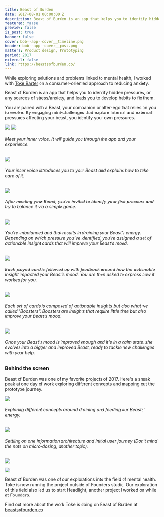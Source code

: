 ```yaml
---
title: Beast of Burden
date: 2017-08-01 00:00:00 Z
description: Beast of Burden is an app that helps you to identify hidden pressures, or any sources of stress/anxiety, and leads you to develop habits to fix them.
featured: false
preview: false
is_post: true
banner: false
cover: bob--app--cover__timeline.png
header: bob--app--cover__post.png
matters: Product design, Prototyping
period: 2017
external: false
link: https://beastsofburden.co/
---
```


While exploring solutions and problems linked to mental health, I worked with [Toke Barter](https://www.linkedin.com/in/tokebarter/) on a consumer-oriented approach to reducing anxiety.

Beast of Burden is an app that helps you to identify hidden pressures, or any sources of stress/anxiety, and leads you to develop habits to fix them.

You are paired with a Beast, your companion or alter-ego that relies on you to evolve. By engaging mini-challenges that explore internal and external pressures affecting your beast, you identify your own pressures.

![](../../assets/images/bob--app--content--0.png)
![](../../assets/images/bob--app--content--1.png)

###### Meet your inner voice. It will guide you through the app and your experience.

![](../../assets/images/bob--app--content--2.png)

###### Your inner voice introduces you to your Beast and explains how to take care of it.

![](../../assets/images/bob--app--content--3.png)

###### After meeting your Beast, you're invited to identify your first pressure and try to balance it via a simple game.

![](../../assets/images/bob--app--content--4.png)

###### You're unbalanced and that results in draining your Beast’s energy. Depending on which pressure you’ve identified, you're assigned a set of actionable insight cards that will improve your Beast’s mood.

![](../../assets/images/bob--app--content--5.png)

###### Each played card is followed up with feedback around how the actionable insight impacted your Beast’s mood. You are then asked to express how it worked for you.

![](../../assets/images/bob--app--content--6.png)

###### Each set of cards is composed of actionable insights but also what we called "Boosters". Boosters are insights that require little time but also improve your Beast’s mood.

![](../../assets/images/bob--app--content--7.png)

###### Once your Beast's mood is improved enough and it's in a calm state, she evolves into a bigger and improved Beast, ready to tackle new challenges with your help.


### Behind the screen

Beast of Burden was one of my favorite projects of 2017. Here's a sneak peak at one day of work exploring different concepts and mapping out the prototype journey.

![](../../assets/images/bob--app--content--8.png)
###### Exploring different concepts around draining and feeding our Beasts’ energy.

![](../../assets/images/bob--app--content--9.png)

###### Settling on one information architecture and initial user journey (Don't mind the note on micro-dosing, another topic).

![](../../assets/images/bob--app--content--10.png)

![](../../assets/images/bob--app--content--11.png)

Beast of Burden was one of our explorations into the field of mental health. Toke is now running the project outside of Founders studio. Our exploration of this field also led us to start Headlight, another project I worked on while at Founders.

Find out more about the work Toke is doing on Beast of Burden at [beastsofburden.co](https://beastsofburden.co/)
